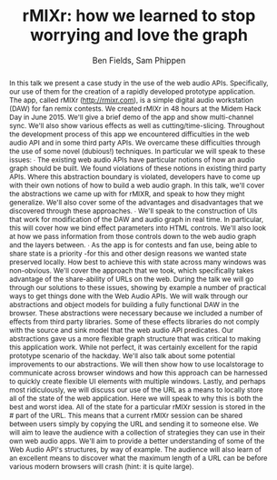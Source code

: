 --- 
  title: "rMIXr: how we learned to stop worrying and love the graph" 
  abstract: "In this talk we present a case study in the use of the web audio APIs. Specifically, our use of them for the creation of a rapidly developed prototype application. The app, called rMIXr (http://rmixr.com), is a simple digital audio workstation (DAW) for fan remix contests. We created rMIXr in 48 hours at the Midem Hack Day in June 2015. We'll give a brief demo of the app and show multi-channel sync. We'll also show various effects as well as cutting/time-slicing. Throughout the development process of this app we encountered difficulties in the web audio API and in some third party APIs. We overcame these difficulties through the use of some novel (dubious!) techniques. In particular we will speak to these issues: ∙ The existing web audio APIs have particular notions of how an audio graph should be built. We found violations of these notions in existing third party APIs. Where this abstraction boundary is violated, developers have to come up with their own notions of how to build a web audio graph. In this talk, we'll cover the abstractions we came up with for rMIXR, and speak to how they might generalize. We'll also cover some of the advantages and disadvantages that we discovered through these approaches. ∙ We'll speak to the construction of UIs that work for modification of the DAW and audio graph in real time. In particular, this will cover how we bind effect parameters into HTML controls. We'll also look at how we pass information from those controls down to the web audio graph and the layers between. ∙ As the app is for contests and fan use, being able to share state is a priority -for this and other design reasons we wanted state preserved locally. How best to achieve this with state across many windows was non-obvious. We'll cover the approach that we took, which specifically takes advantage of the share-ability of URLs on the web. During the talk we will go through our solutions to these issues, showing by example a number of practical ways to get things done with the Web Audio APIs. We will walk through our abstractions and object models for building a fully functional DAW in the browser. These abstractions were necessary because we included a number of effects from third party libraries. Some of these effects libraries do not comply with the source and sink model that the web audio API predicates. Our abstractions gave us a more flexible graph structure that was critical to making this application work. While not perfect, it was certainly excellent for the rapid prototype scenario of the hackday. We'll also talk about some potential improvements to our abstractions. We will then show how to use localstorage to communicate across browser windows and how this approach can be harnessed to quickly create flexible UI elements with multiple windows. Lastly, and perhaps most ridiculously, we will discuss our use of the URL as a means to locally store all of the state of the web application. Here we will speak to why this is both the best and worst idea. All of the state for a particular rMIXr session is stored in the # part of the URL. This means that a current rMIXr session can be shared between users simply by copying the URL and sending it to someone else. We will aim to leave the audience with a collection of strategies they can use in their own web audio apps. We'll aim to provide a better understanding of some of the Web Audio API's structures, by way of example. The audience will also learn of an excellent means to discover what the maximum length of a URL can be before various modern browsers will crash (hint: it is quite large)." 
  address: "Atlanta, Georgia" 
  author: "Ben Fields, Sam Phippen" 
  booktitle: "Proceedings of the International Web Audio Conference" 
  editor: "Jason Freeman, Alexander Lerch, Matthew Paradis" 
  month: "Proceedings of the International Web Audio Conference"
  pages: "2016" 
  publisher: "Georgia Tech" 
  series: "WAC '16"
  type: "Talk"  
  year: "2016" 
  id: "2016_EA_94" 
  tags: year2016
  media: https://smartech.gatech.edu/bitstream/handle/1853/54668/rMIXr_videostream.html?sequence=8&isAllowed=y 
  pdflink: /_data/papers/pdf/2016/2016_94.pdf
  ISSN: 2663-5844
---